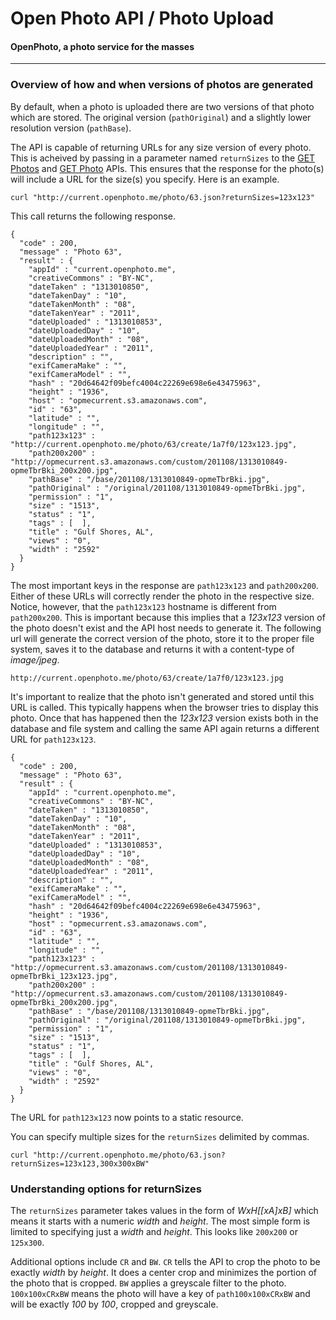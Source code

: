 Open Photo API / Photo Upload
=======================
#### OpenPhoto, a photo service for the masses

----------------------------------------

### Overview of how and when versions of photos are generated

By default, when a photo is uploaded there are two versions of that photo which are stored. The original version (`pathOriginal`) and a slightly lower resolution version (`pathBase`).

The API is capable of returning URLs for any size version of every photo. This is acheived by passing in a parameter named `returnSizes` to the [GET Photos][GetPhotos] and [GET Photo][GetPhoto] APIs. This ensures that the response for the photo(s) will include a URL for the size(s) you specify. Here is an example.

    curl "http://current.openphoto.me/photo/63.json?returnSizes=123x123"

This call returns the following response.

    {
      "code" : 200,
      "message" : "Photo 63",
      "result" : { 
        "appId" : "current.openphoto.me",
        "creativeCommons" : "BY-NC",
        "dateTaken" : "1313010850",
        "dateTakenDay" : "10",
        "dateTakenMonth" : "08",
        "dateTakenYear" : "2011",
        "dateUploaded" : "1313010853",
        "dateUploadedDay" : "10",
        "dateUploadedMonth" : "08",
        "dateUploadedYear" : "2011",
        "description" : "",
        "exifCameraMake" : "",
        "exifCameraModel" : "",
        "hash" : "20d64642f09befc4004c22269e698e6e43475963",
        "height" : "1936",
        "host" : "opmecurrent.s3.amazonaws.com",
        "id" : "63",
        "latitude" : "",
        "longitude" : "",
        "path123x123" : "http://current.openphoto.me/photo/63/create/1a7f0/123x123.jpg",
        "path200x200" : "http://opmecurrent.s3.amazonaws.com/custom/201108/1313010849-opmeTbrBki_200x200.jpg",
        "pathBase" : "/base/201108/1313010849-opmeTbrBki.jpg",
        "pathOriginal" : "/original/201108/1313010849-opmeTbrBki.jpg",
        "permission" : "1",
        "size" : "1513",
        "status" : "1",
        "tags" : [  ],
        "title" : "Gulf Shores, AL",
        "views" : "0",
        "width" : "2592"
      }
    }

The most important keys in the response are `path123x123` and `path200x200`. Either of these URLs will correctly render the photo in the respective size. Notice, however, that the `path123x123` hostname is different from `path200x200`. This is important because this implies that a _123x123_ version of the photo doesn't exist and the API host needs to generate it. The following url will generate the correct version of the photo, store it to the proper file system, saves it to the database and returns it with a content-type of _image/jpeg_.

    http://current.openphoto.me/photo/63/create/1a7f0/123x123.jpg

It's important to realize that the photo isn't generated and stored until this URL is called. This typically happens when the browser tries to display this photo. Once that has happened then the _123x123_ version exists both in the database and file system and calling the same API again returns a different URL for `path123x123`.

    { 
      "code" : 200,
      "message" : "Photo 63",
      "result" : { 
        "appId" : "current.openphoto.me",
        "creativeCommons" : "BY-NC",
        "dateTaken" : "1313010850",
        "dateTakenDay" : "10",
        "dateTakenMonth" : "08",
        "dateTakenYear" : "2011",
        "dateUploaded" : "1313010853",
        "dateUploadedDay" : "10",
        "dateUploadedMonth" : "08",
        "dateUploadedYear" : "2011",
        "description" : "",
        "exifCameraMake" : "",
        "exifCameraModel" : "",
        "hash" : "20d64642f09befc4004c22269e698e6e43475963",
        "height" : "1936",
        "host" : "opmecurrent.s3.amazonaws.com",
        "id" : "63",
        "latitude" : "",
        "longitude" : "",
        "path123x123" : "http://opmecurrent.s3.amazonaws.com/custom/201108/1313010849-opmeTbrBki_123x123.jpg",
        "path200x200" : "http://opmecurrent.s3.amazonaws.com/custom/201108/1313010849-opmeTbrBki_200x200.jpg",
        "pathBase" : "/base/201108/1313010849-opmeTbrBki.jpg",
        "pathOriginal" : "/original/201108/1313010849-opmeTbrBki.jpg",
        "permission" : "1",
        "size" : "1513",
        "status" : "1",
        "tags" : [  ],
        "title" : "Gulf Shores, AL",
        "views" : "0",
        "width" : "2592"
      }
    }

The URL for `path123x123` now points to a static resource.

You can specify multiple sizes for the `returnSizes` delimited by commas.

    curl "http://current.openphoto.me/photo/63.json?returnSizes=123x123,300x300xBW"
    
### Understanding options for returnSizes

The `returnSizes` parameter takes values in the form of _WxH[[xA]xB]_ which means it starts with a numeric _width_ and _height_. The most simple form is limited to specifying just a _width_ and _height_. This looks like `200x200` or `125x300`.

Additional options include `CR` and `BW`. `CR` tells the API to crop the photo to be exactly _width_ by _height_. It does a center crop and minimizes the portion of the photo that is cropped. `BW` applies a greyscale filter to the photo. `100x100xCRxBW` means the photo will have a key of `path100x100xCRxBW` and will be exactly _100_ by _100_, cropped and greyscale.

[GetPhotos]: api/GetPhotos.markdown
[GetPhoto]: api/GetPhoto.markdown
